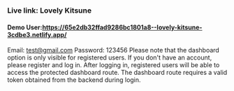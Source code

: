 ### Live link: Lovely Kitsune

#### Demo User:https://65e2db32ffad9286bc1801a8--lovely-kitsune-3cdbe3.netlify.app/

Email: test@gmail.com
Password: 123456
Please note that the dashboard option is only visible for registered users. If you don't have an account, please register and log in. After logging in, registered users will be able to access the protected dashboard route. The dashboard route requires a valid token obtained from the backend during login.